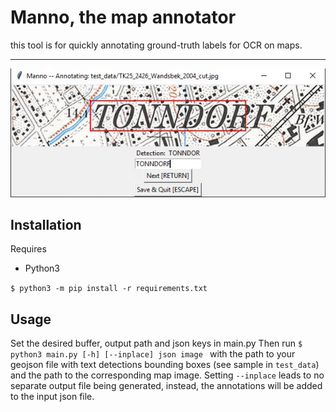 # Manno, the map annotator

this tool is for quickly annotating ground-truth labels for OCR on maps. 

---

![preview image of ui](images/preview.jpg)

## Installation

Requires
* Python3

```$ python3 -m pip install -r requirements.txt ```

## Usage

Set the desired buffer, output path and json keys in main.py
Then run `$ python3 main.py [-h] [--inplace] json image ` with the path to your geojson file with text detections bounding boxes (see sample in `test_data`) and the path to the corresponding map image.
Setting `--inplace` leads to no separate output file being generated, instead, the annotations will be added to the input json file.
